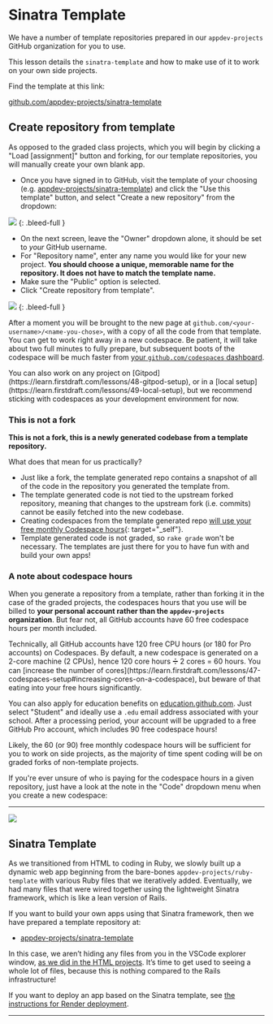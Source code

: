 # Sinatra Template

We have a number of template repositories prepared in our `appdev-projects` GitHub organization for you to use.

This lesson details the `sinatra-template` and how to make use of it to work on your own side projects.

Find the template at this link:

[github.com/appdev-projects/sinatra-template](https://github.com/appdev-projects/sinatra-template)

## Create repository from template

As opposed to the graded class projects, which you will begin by clicking a "Load [assignment]" button and forking, for our template repositories, you will manually create your own blank app. 

- Once you have signed in to GitHub, visit the template of your choosing (e.g. [appdev-projects/sinatra-template](https://github.com/appdev-projects/sinatra-template)) and click the "Use this template" button, and select "Create a new repository" from the dropdown:

<!-- ![](/assets/gh-pages-template-1.png) -->
![](https://res.cloudinary.com/dmxgp9oq2/image/upload/v1686161492/gh-pages-template-1_tlxhbl.png)
{: .bleed-full }

- On the next screen, leave the "Owner" dropdown alone, it should be set to _your_ GitHub username.
- For "Repository name", enter any name you would like for your new project. **You should choose a unique, memorable name for the repository. It does not have to match the template name.**
- Make sure the "Public" option is selected. 
- Click "Create repository from template".

<!-- ![](/assets/gh-pages-template-2.png) -->
![](https://res.cloudinary.com/dmxgp9oq2/image/upload/v1686166582/gh-pages-template-2_rvvdb4.png)
{: .bleed-full }

After a moment you will be brought to the new page at `github.com/<your-username>/<name-you-chose>`, with a copy of all the code from that template. You can get to work right away in a new codespace. Be patient, it will take about two full minutes to fully prepare, but subsequent boots of the codespace will be much faster from [your `github.com/codespaces` dashboard](https://github.com/codespaces).

<aside markdown="1">
You can also work on any project on [Gitpod](https://learn.firstdraft.com/lessons/48-gitpod-setup), or in a [local setup](https://learn.firstdraft.com/lessons/49-local-setup), but we recommend sticking with codespaces as your development environment for now.
</aside>

### This is not a fork

**This is not a fork, this is a newly generated codebase from a template repository.**

What does that mean for us practically?

* Just like a fork, the template generated repo contains a snapshot of all of the code in the repository you generated the template from.
* The template generated code is not tied to the upstream forked repository, meaning that changes to the upstream fork (i.e. commits) cannot be easily fetched into the new codebase.
* Creating codespaces from the template generated repo [will use your free monthly Codespace hours](#a-note-about-codespace-hours){: target="_self"}.
* Template generated code is not graded, so `rake grade` won't be necessary. The templates are just there for you to have fun with and build your own apps!

### A note about codespace hours

When you generate a repository from a template, rather than forking it in the case of the graded projects, the codespaces hours that you use will be billed to **your personal account rather than the `appdev-projects` organization**. But fear not, all GitHub accounts have 60 free codespace hours per month included.

<aside markdown="1">
Technically, all GitHub accounts have 120 free CPU hours (or 180 for Pro accounts) on Codespaces. By default, a new codespace is generated on a 2-core machine (2 CPUs), hence 120 core hours ➗ 2 cores = 60 hours. You can [increase the number of cores](https://learn.firstdraft.com/lessons/47-codespaces-setup#increasing-cores-on-a-codespace), but beware of that eating into your free hours significantly.
</aside>

You can also apply for education benefits on [education.github.com](https://education.github.com/discount_requests/application). Just select "Student" and ideally use a `.edu` email address associated with your school. After a processing period, your account will be upgraded to a free GitHub Pro account, which includes 90 free codespace hours!

Likely, the 60 (or 90) free monthly codespace hours will be sufficient for you to work on side projects, as the majority of time spent coding will be on graded forks of non-template projects.

If you're ever unsure of who is paying for the codespace hours in a given repository, just have a look at the note in the "Code" dropdown menu when you create a new codespace:

---

<!-- ![](/assets/who-pays-for-codespace.png) -->
![](https://res.cloudinary.com/dmxgp9oq2/image/upload/v1686181395/who-pays-for-codespace_rtvrwn.png)

## Sinatra Template

As we transitioned from HTML to coding in Ruby, we slowly built up a dynamic web app beginning from the bare-bones `appdev-projects/ruby-template` with various Ruby files that we iteratively added. Eventually, we had many files that were wired together using the lightweight Sinatra framework, which is like a lean version of Rails.

If you want to build your own apps using that Sinatra framework, then we have prepared a template repository at:

- [appdev-projects/sinatra-template](https://github.com/appdev-projects/sinatra-template)

In this case, we aren’t hiding any files from you in the VSCode explorer window, [as we did in the HTML projects](https://learn.firstdraft.com/lessons/220-html-template#hidden-files). It’s time to get used to seeing a whole lot of files, because this is nothing compared to the Rails infrastructure!

If you want to deploy an app based on the Sinatra template, see [the instructions for Render deployment](https://learn.firstdraft.com/lessons/114-deploying-to-render).

---
